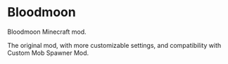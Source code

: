 # Bloodmoon
Bloodmoon Minecraft mod.

The original mod, with more customizable settings, and compatibility with Custom Mob Spawner Mod.
